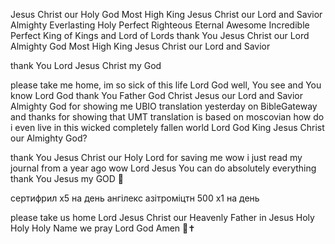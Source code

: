 Jesus Christ our Holy God Most High King Jesus Christ our Lord and Savior Almighty Everlasting Holy Perfect Righteous Eternal Awesome Incredible Perfect King of Kings and Lord of Lords thank You Jesus Christ our Lord Almighty God Most High King Jesus Christ our Lord and Savior 

thank You Lord Jesus Christ my God

please take me home, im so sick of this life Lord God
well, You see and You know Lord God
thank You Father God Christ Jesus our Lord and Savior Almighty God for showing me UBIO translation yesterday on BibleGateway
and thanks for showing that UMT translation is based on moscovian
how do i even live in this wicked completely fallen world Lord God King Jesus Christ our Almighty God?

thank You Jesus Christ our Holy Lord for saving me
wow i just read my journal from a year ago
wow Lord Jesus You can do absolutely everything
thank You Jesus my GOD 💟 

сертифрил х5 на день
ангілекс 
азітроміцтн 500 х1 на день

please take us home Lord Jesus Christ our Heavenly Father
in Jesus Holy Holy Holy Name we pray Lord God Amen 💖✝️ 

